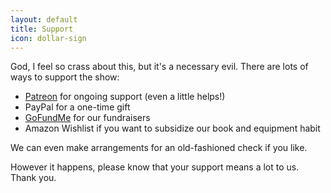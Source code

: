 ```yaml
---
layout: default
title: Support
icon: dollar-sign
---
```


God, I feel so crass about this, but it's a necessary evil. There are lots of ways to support the show:

<ul>
	<li><a href="https://www.patreon.com/user?u=4668468">Patreon</a> for ongoing support (even a little helps!)</li>
	<li>PayPal for a one-time gift</li>
	<li><a href="https://www.gofundme.com/keep-christianity-weird">GoFundMe</a> for our fundraisers</li>
	<li>Amazon Wishlist if you want to subsidize our book and equipment habit</li>
</ul>

We can even make arrangements for an old-fashioned check if you like.

However it happens, please know that your support means a lot to us. Thank you.